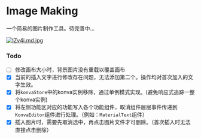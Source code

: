 # Image Making

一个简易的图片制作工具。待完善中...

[![IZv4i.md.jpg](https://s1.328888.xyz/2022/09/24/IZv4i.md.jpg)](https://imgloc.com/i/IZv4i)













### Todo

- [ ] 修改画布大小时，背景图片没有重载以覆盖画布
- [X] 当前的插入文字进行修改存在问题，无法添加第二个。操作均对首次加入的文字生效。
- [X] 将`konvaStore`中的konva实例移除，通过单例模式实现。(避免响应式追踪一整个konva实例)
- [x] 将左侧功能区对应的功能写入各个功能组件，取消组件层层事件传递到`KonvaEditor`组件进行处理。（例如：`MaterialText`组件）
- [X] 插入图片时，需要先取消选中，再点击图片文件才可删除。（首次插入时无法直接点击删除）